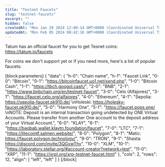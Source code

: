 ```yaml
---
title: "Testnet Faucets"
slug: "testnet-faucets"
excerpt: ""
hidden: false
createdAt: "Mon Jan 29 2024 12:00:14 GMT+0000 (Coordinated Universal Time)"
updatedAt: "Mon Feb 05 2024 08:42:10 GMT+0000 (Coordinated Universal Time)"
---
```

Tatum has an official faucet for you to get Tesnet coins: <https://tatum.io/faucets>

For coins we don't support yet or if you need more, here's a list of popular faucets:

[block:parameters]
{
  "data": {
    "h-0": "Chain name",
    "h-1": "Faucet Link",
    "0-0": "Bitcoin",
    "0-1": "<https://bitcoinfaucet.uo1.net/send.php>",
    "1-0": "Bitcoin Cash",
    "1-1": "<https://tbch.googol.cash/>",
    "2-0": "BNB",
    "2-1": "<https://www.bnbchain.org/en/testnet-faucet>",
    "3-0": "Celo (Alfajores)",
    "3-1": "<https://faucet.celo.org/alfajores>",
    "4-0": "Ethereum",
    "4-1": "Sepolia: <https://sepolia-faucet.pk910.de/>  \nHoleski: <https://holesky-faucet.pk910.de/>",
    "5-0": "Harmony One",
    "5-1": "<https://faucet.pops.one/>  \nNOTE: Deposit is an internal transaction going undetected by ONE Virtual Accounts. Please transfer from another One account to the deposit address of your Virtual Account.",
    "6-0": "KLAY",
    "6-1": "<https://baobab.wallet.klaytn.foundation/faucet>",
    "7-0": "LTC",
    "7-1": "<https://litecointf.salmen.website/>",
    "8-0": "Polygon",
    "8-1": "Matic: <https://faucet.polygon.technology/>",
    "9-0": "TRON",
    "9-1": "Shasta: <https://discord.com/invite/3QGxwThy>",
    "10-0": "XLM",
    "10-1": "<https://laboratory.stellar.org/#account-creator?network=test>",
    "11-0": "XRP",
    "11-1": "<https://xrpl.org/xrp-testnet-faucet.html>"
  },
  "cols": 2,
  "rows": 12,
  "align": [
    "left",
    "left"
  ]
}
[/block]
